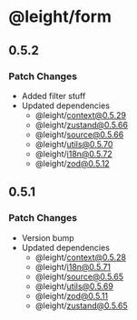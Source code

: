 # @leight/form

## 0.5.2

### Patch Changes

- Added filter stuff
- Updated dependencies
  - @leight/context@0.5.29
  - @leight/zustand@0.5.66
  - @leight/source@0.5.66
  - @leight/utils@0.5.70
  - @leight/i18n@0.5.72
  - @leight/zod@0.5.12

## 0.5.1

### Patch Changes

- Version bump
- Updated dependencies
  - @leight/context@0.5.28
  - @leight/i18n@0.5.71
  - @leight/source@0.5.65
  - @leight/utils@0.5.69
  - @leight/zod@0.5.11
  - @leight/zustand@0.5.65
